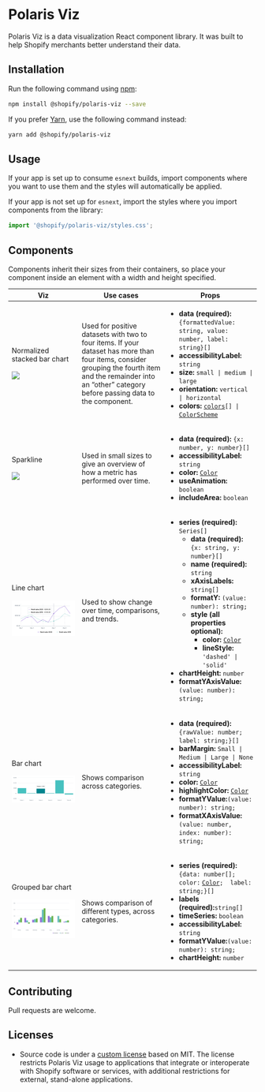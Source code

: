 # Polaris Viz

Polaris Viz is a data visualization React component library. It was built to help Shopify merchants better understand their data.

## Installation

Run the following command using [npm](https://www.npmjs.com/):

```bash
npm install @shopify/polaris-viz --save
```

If you prefer [Yarn](https://yarnpkg.com/en/), use the following command instead:

```bash
yarn add @shopify/polaris-viz
```

## Usage

If your app is set up to consume `esnext` builds, import components where you want to use them and the styles will automatically be applied.

If your app is not set up for `esnext`, import the styles where you import components from the library:

```js
import '@shopify/polaris-viz/styles.css';
```

## Components

Components inherit their sizes from their containers, so place your component inside an element with a width and height specified.

<table>
  <thead>
    <th>Viz</th>
    <th>Use cases</th>
    <th>Props</th>
  <thead>

  <tbody>
  <tr>
    <td>
      Normalized stacked bar chart
      <br />
      <br />
      <img src="https://github.com/Shopify/polaris-viz/raw/master/documentation/images/stackedchart.jpg"/>
    </td>
    <td>
      Used for positive datasets with two to four items. If your dataset has more than four items, consider grouping the fourth item and the remainder into an “other” category before passing data to the component.
    </td>
    <td><ul>
    <li><strong>data (required):</strong>
    <code>{formattedValue: string, value: number, label: string}[]</code>
    </li>
    <li><strong>accessibilityLabel:</strong>
    <code>string</code>
    </li>
    <li><strong>size:</strong>
    <code>small | medium | large</code>
    </li>
    <li><strong>orientation:</strong>
    <code>vertical | horizontal</code>
    </li>
    <li><strong>colors:</strong>
    <code><a href="https://github.com/Shopify/polaris-viz/blob/master/src/types.ts#L1">colors</a>[] | <a href="https://github.com/Shopify/polaris-viz/blob/master/src/components/NormalizedStackedBar/types.ts#L3">ColorScheme</a></code>
    </li>
    </ul></td>
    </tr>
      <tr>
    <td>
     Sparkline
      <br />
      <br />
      <img src="https://github.com/Shopify/polaris-viz/raw/master/documentation/images/sparkline.png"/>
    </td>
    <td>
      Used in small sizes to give an overview of how a metric has performed over time.
    </td>
    <td><ul>
    <li><strong>data (required):</strong>
    <code>{x: number, y: number}[]</code>
    </li>
    <li><strong>accessibilityLabel:</strong>
    <code>string</code>
    </li>
    <li><strong>color:</strong>
    <code><a href="https://github.com/Shopify/polaris-viz/blob/master/src/types.ts#L1">Color</a></code>
    </li>
    <li><strong>useAnimation:</strong>
    <code>boolean</code>
    </li>
    <li><strong>includeArea:</strong>
    <code>boolean</code>
    </li>
    </ul></td>
    </tr>
    <tr>
    <td>
    Line chart
    <br />
    <br />
    <img src="https://github.com/Shopify/polaris-viz/raw/master/documentation/images/linechart.png"/>
    </td>
    <td>
    Used to show change over time, comparisons, and trends.
    </td>
    <td>
    <ul>
    <li>
    <strong>series (required):</strong> <code>Series[]</code>
    <ul>
    <li><strong>data (required):</strong> <code>{x: string, y: number}[]</code>
    </li>
    <li><strong>name (required):</strong> <code>string</code></li>
    <li><strong>xAxisLabels:</strong> <code>string[]</code></li>
    <li><strong>formatY:</strong> <code>(value: number): string;</code></li>
    <li>
    <strong>style (all properties optional):</strong>
    <ul>
      <li><strong>color:</strong> <a href="https://github.com/Shopify/polaris-viz/blob/master/src/types.ts#L1"><code>Color</code></a></li>
      <li><strong>lineStyle:</strong> <code>'dashed' | 'solid'</code></li>
    </ul>
    </li>
    </ul>
    </li>
    <li><strong>chartHeight:</strong> <code>number</code></li>
    <li><strong>formatYAxisValue:</strong> <code>(value: number): string;</code></li>
    </ul>
    </td>
    </tr>
        <tr>
    <td>
    Bar chart
    <br />
    <br />
    <img src="https://github.com/Shopify/polaris-viz/raw/master/documentation/images/barchart.png"/>
    </td>
    <td>
    Shows comparison across categories.
    </td>
    <td>
    <ul>
    <li>
    <strong>data (required):</strong>
    <code>{rawValue: number; label: string;}[]</code>
    </li>
    <li><strong>barMargin:</strong> <code>Small | Medium | Large | None</code></li>
    <li><strong>accessibilityLabel:</strong> <code>string</code></li>
    <li><strong>color:</strong> <a href="https://github.com/Shopify/polaris-viz/blob/master/src/types.ts#L1"><code>Color</code></a></li>
    <li><strong>highlightColor:</strong> <a href="https://github.com/Shopify/polaris-viz/blob/master/src/types.ts#L1"><code>Color</code></a></li>
    <li><strong>formatYValue:</strong><code>(value: number): string;</code></li>
    <li><strong>formatXAxisValue:</strong><code>(value: number, index: number): string;</code></li>
    </ul>
    </td>
    </tr>
    <tr>
    <td>
    Grouped bar chart
    <br />
    <br />
    <img src="https://github.com/Shopify/polaris-viz/raw/master/documentation/images/groupedbarchart.png"/>
    </td>
    <td>
    Shows comparison of different types, across categories.
    </td>
    <td>
    <ul>
    <li>
    <strong>series (required):</strong>
    <code>{data: number[]; color:</code> <a href="https://github.com/Shopify/polaris-viz/blob/master/src/types.ts#L1"><code>Color</code></a><code>;  label: string;}[]</code>
    </li>
    <li><strong>labels (required):</strong><code>string[]</code></li>
    <li><strong>timeSeries: </strong><code>boolean</code></li>
    <li><strong>accessibilityLabel:</strong> <code>string</code></li>
    <li><strong>formatYValue:</strong><code>(value: number): string;</code></li>
    <li><strong>chartHeight:</strong> <code>number</code></li>
    </ul>
    </td>
    </tr>

  </tbody>
</table>

## Contributing

Pull requests are welcome.

## Licenses

- Source code is under a [custom license](https://github.com/Shopify/polaris-viz/blob/master/LICENSE.md) based on MIT. The license restricts Polaris Viz usage to applications that integrate or interoperate with Shopify software or services, with additional restrictions for external, stand-alone applications.
